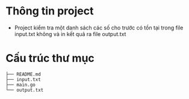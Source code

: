 # Thông tin project

- Project kiểm tra một danh sách các số cho trước có tồn tại trong file input.txt không và in kết quả ra file output.txt

# Cấu trúc thư mục

```
├── README.md
├── input.txt
├── main.go
└── output.txt
```
